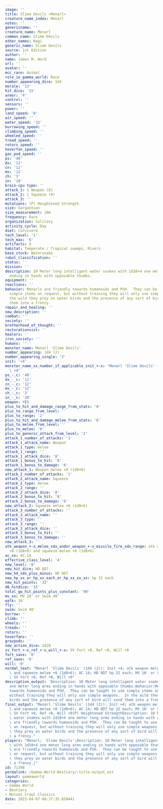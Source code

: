 ```yaml
---
image: ''
title: Slime Devils «Menarl»
creature_name_index: Menarl
notes: ''
genericname: ''
creature_name: Menarl
common_name: Slime Devils
other_names: Nagi
generic_name: Slime Devils
source: 1st Edition
author: ''
name: James M. Ward
url: ''
avatar: ''
mcc_race: Animal
role_in_gamma_world: Race
number_appearing_dice: 1d4
morale: '13'
hit_dice: '15'
armor: '4'
control: ''
sensors: ''
power: ''
land_speed: '8'
air_speed: ''
water_speed: '32'
burrowing_speed: ''
climbing_speed: ''
wheeled_speed: ''
tread_speed: ''
rotors_speed: ''
hoverfan_speed: ''
gav_pod_speed: ''
ps: '40'
dx: '12'
cn: '12'
ms: '12'
ch: '3'
in: '10'
brain-cpu type: ''
attack_1: 1 Weapon (8)
attack_2: 1 Squeeze (9)
attack_3: ''
mutations: (P) Heightened Strength
size: Gargantuan
size_measurement: 10m
frequency: Rare
organization: Solitary
activity_cycle: Day
diet: Carnivore
tech_level: '1'
tech_max: '6'
artifacts: U
habitat: Temperate / Tropical swamps, Rivers
base_stock: Watersnake
robot_classification: ''
status: ''
mission: ''
description: 10 Meter long intelligent water snakes with 1d10+4 one meter long arms
  ending in hands with opposable thumbs.
equipment: ''
reactions: ''
behavior: Menarls are friendly towards humanoids and PSH.  They can be taught to use
  simple items on request, but without training they will only use simple weapons.  In
  the wild they prey on water birds and the presence of any sort of bird will send
  them into a frenzy.
repair_and_healing: ''
new_description: ''
combat: ''
society: ''
brotherhood_of_thought: ''
restorationsist: ''
healers: ''
iron_society: ''
humans: ''
monster_name: Menarl 'Slime Devils'
number_appearing: 1d4 (2)
number_appearing_single: '2'
init: '+4'
monster_name_xx_number_if_applicable_init_+-x: "Menarl 'Slime Devils' (1d4 (2)): Init\
  \ +4"
ps_-_c: '40'
dx_-_c: '12'
cn_-_c: '12'
ms_-_c: '12'
ch_-_c: '3'
in_-_c: '10'
weapon: YES
plus_to_hit_and_damage_range_from_stats: '0'
plus_to_range_from_level: ''
plus_to_range: '2'
plus_to_hit_and_damage_melee_from_stats: '6'
plus_to_melee_from_level: ''
plus_to_melee: '8'
plus_to_generic_attack_from_level: '2'
attack_1_number_of_attacks: '1'
attack_1_attack_name: Weapon
attack_1_type: melee
attack_1_range: ''
attack_1_attack_dice: '8'
attack_1_bonus_to_hit: '8'
attack_1_bonus_to_damage: '6'
new_attack_1: Weapon melee +8 (1d8+6)
attack_2_number_of_attacks: '1'
attack_2_attack_name: Squeeze
attack_2_type: melee
attack_2_range: ''
attack_2_attack_dice: '8'
attack_2_bonus_to_hit: '8'
attack_2_bonus_to_damage: '6'
new_attack_2: Squeeze melee +8 (1d8+6)
attack_3_number_of_attacks: ''
attack_3_attack_name: ''
attack_3_type: ''
attack_3_range: ''
attack_3_attack_dice: ''
attack_3_bonus_to_hit: ''
attack_3_bonus_to_damage: ''
new_attack_3: ''
atk_weapon_+-x_melee_xdx_andor_weapon_+-x_missile_fire_xdx_range: atk weapon melee
  +8 (1d8+6) and squeeze melee +8 (1d8+6)
ac_xx: AC 14
effective_class_level: '4'
new_level: '8'
new_hit_dice: HD 8D7
new_hd_xdx_plus_minus: HD 8D7
new_hp_xx_or_hp_xx_each_or_hp_xx_xx_xx: hp 32 each
new_hit_points: '32'
d6_hitdice: '15'
total_gw_hit_points_plus_constant: '90'
mv_xx: MV 10' or Swim 40'
walk: 10'
fly: ''
swim: Swim 40'
burrow: ''
climb: ''
wheels: ''
treads: ''
rotors: ''
hoverfans: ''
gravpods: ''
new_action_dice: 1d20
sv_fort_+-x_ref_+-x_will_+-x: SV Fort +0, Ref +0, Will +0
fort_save: '0'
ref_save: '0'
will: '0'
normal_text: "Menarl 'Slime Devils' (1d4 (2)): Init +4; atk weapon melee +8 (1d8+6)\
  \ and squeeze melee +8 (1d8+6); AC 14; HD 8D7 hp 32 each; MV 10' or Swim 40' ; 1d20;\
  \ SV Fort +0, Ref +0, Will +0"
description_output: 'Description: 10 Meter long intelligent water snakes with 1d10+4
  one meter long arms ending in hands with opposable thumbs.Behavior:Menarls are friendly
  towards humanoids and PSH.  They can be taught to use simple items on request, but
  without training they will only use simple weapons.  In the wild they prey on water
  birds and the presence of any sort of bird will send them into a frenzy.'
final_output: "Menarl 'Slime Devils' (1d4 (2)): Init +4; atk weapon melee +8 (1d8+6)\
  \ and squeeze melee +8 (1d8+6); AC 14; HD 8D7 hp 32 each; MV 10' or Swim 40' ; 1d20;\
  \ SV Fort +0, Ref +0, Will +0(P) Heightened StrengthDescription: 10 Meter long intelligent\
  \ water snakes with 1d10+4 one meter long arms ending in hands with opposable thumbs.Behavior:Menarls\
  \ are friendly towards humanoids and PSH.  They can be taught to use simple items\
  \ on request, but without training they will only use simple weapons.  In the wild\
  \ they prey on water birds and the presence of any sort of bird will send them into\
  \ a frenzy."
players: "Menarl; 'Slime Devils';Description: 10 Meter long intelligent water snakes\
  \ with 1d10+4 one meter long arms ending in hands with opposable thumbs.Behavior:Menarls\
  \ are friendly towards humanoids and PSH.  They can be taught to use simple items\
  \ on request, but without training they will only use simple weapons.  In the wild\
  \ they prey on water birds and the presence of any sort of bird will send them into\
  \ a frenzy.|"
id: 71398
permalink: /Gamma-World-Bestiary/:title:output_ext
layout: gammaworld
categories:
- Gamma World
- Bestiary
- Mutant Crawl Classics
date: 2023-04-07 08:37:35.650441
---
```

